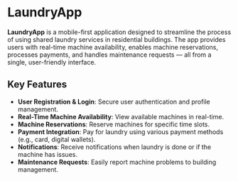 # LaundryApp

**LaundryApp** is a mobile-first application designed to streamline the process of using shared laundry services in residential buildings. The app provides users with real-time machine availability, enables machine reservations, processes payments, and handles maintenance requests — all from a single, user-friendly interface.

## Key Features

- **User Registration & Login**: Secure user authentication and profile management.
- **Real-Time Machine Availability**: View available machines in real-time.
- **Machine Reservations**: Reserve machines for specific time slots.
- **Payment Integration**: Pay for laundry using various payment methods (e.g., card, digital wallets).
- **Notifications**: Receive notifications when laundry is done or if the machine has issues.
- **Maintenance Requests**: Easily report machine problems to building management.
